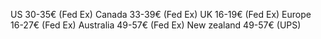US 30-35€ (Fed Ex)
Canada 33-39€ (Fed Ex)
UK 16-19€ (Fed Ex)
Europe 16-27€ (Fed Ex)
Australia 49-57€ (Fed Ex)
New zealand 49-57€ (UPS)